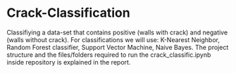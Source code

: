 # Crack-Classification
Classifiying a data-set that contains positive (walls with crack) and negative (walls without crack). For classifications we will use: K-Nearest Neighbor, Random Forest classifier, Support Vector Machine, Naive Bayes. The project structure and the files/folders required to run the crack_classific.ipynb inside repository is explained in the report.
